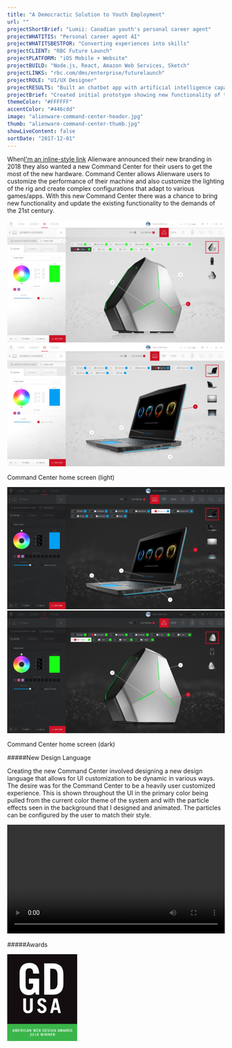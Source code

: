 ```yaml
---
title: "A Democractic Solution to Youth Employment"
url: ""
projectShortBrief: "Lumii: Canadian youth's personal career agent"
projectWHATITIS: "Personal career agent AI"
projectWHATITSBESTFOR: "Converting experiences into skills"
projectCLIENT: "RBC Future Launch"
projectPLATFORM: "iOS Mobile + Website"
projectBUILD: "Node.js, React, Amazon Web Services, Sketch"
projectLINKS: "rbc.com/dms/enterprise/futurelaunch"
projectROLE: "UI/UX Designer"
projectRESULTS: "Built an chatbot app with artificial intelligence capabilities for deployment"
projectBrief: "Created initial prototype showing new functionality of the UWP framework. Acted as a lead developer resource for the Alienware development team and created one-off examples of new tech for the final app to utilize. Designed and animated the particle backgrounds used throughout the app."
themeColor: "#FFFFFF"
accentColor: "#446cdd"
image: "alienware-command-center-header.jpg"
thumb: "alienware-command-center-thumb.jpg"
showLiveContent: false
sortDate: "2017-12-01"
---
```


When[I'm an inline-style link](https://www.google.com) Alienware announced their new branding in 2018 they also wanted a new Command Center for their users to get the most of the new hardware. Command Center allows Alienware users to customize the performance of their machine and also customize the lighting of the rig and create complex configurations that adapt to various games/apps. With this new Command Center there was a chance to bring new functionality and update the existing functionality to the demands of the 21st century.

<div class="photo-grid-container">
<div class="photo-grid">

<img src="center1.png"/>
<img src="center2.png"/>

</div>
</div>
<p class="photo-grid-subtitle">Command Center home screen (light)</p>

<div class="photo-grid-container">
<div class="photo-grid">

<img src="center3.png"/>
<img src="center4.png"/>

</div>
</div>
<p class="photo-grid-subtitle">Command Center home screen (dark)</p>

#####New Design Language

Creating the new Command Center involved designing a new design language that allows for UI customization to be dynamic in various ways. The desire was for the Command Center to be a heavily user customized experience. This is shown throughout the UI in the primary color being pulled from the current color theme of the system and with the particle effects seen in the background that I designed and animated. The particles can be configured by the user to match their style.

<video width="100%" controls loop>
<source src="/alienware-dark-wave.mp4" type="video/mp4">
</video>

#####Awards
<div class="award">
<img src="GDUSA-Web.png"/>
</div>